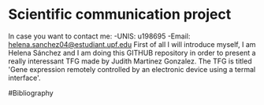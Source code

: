 # Scientific communication project
In case you want to contact me: 
-UNIS: u198695 
-Email: helena.sanchez04@estudiant.upf.edu
First of all I will introduce myself, I am Helena Sánchez and I am doing this GITHUB repository in order to present a really interessant TFG made by Judith Martinez Gonzalez. The TFG is titled 'Gene expression remotely controlled by an electronic device using a termal interface'.

#Bibliography
